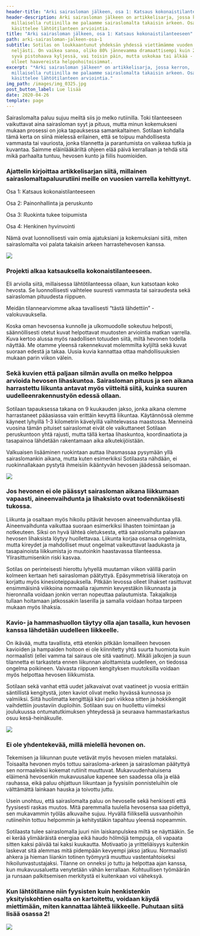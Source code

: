 ```yaml
---
header-title: "Arki sairasloman jälkeen, osa 1: Katsaus kokonaistilanteeseen"
header-description: Arki sairasloman jälkeen on artikkelisarja, jossa kerron,
  millaisella rutiinilla me palaamme sairaslomalta takaisin arkeen. Osa 1
  käsittelee lähtötilanteen arviointia.
title: "Arki sairasloman jälkeen, osa 1: Katsaus kokonaistilanteeseen"
path: arki-sairasloman-jalkeen-osa-1
subtitle: Sotilas on loukkaantunut yhdeksän yhdessä viettämämme vuoden aikana
  neljästi. On vaikea sanoa, oliko 80% jännevamma dramaattisempi kuin 20 senttiä
  syvä pistohaava kyljessä, vai toisin päin, mutta uskokaa tai älkää - ne ovat
  olleet haavereista helppohoitoisimmat.
excerpt: "*Arki sairasloman jälkeen* on artikkelisarja, jossa kerron,
  millaisella rutiinilla me palaamme sairaslomalta takaisin arkeen. Osa 1
  käsittelee lähtötilanteen arviointia."
img_path: /images/img_0325.jpg
post_button_label: Lue lisää
date: 2020-04-26
template: page
---
```

Sairaslomalta paluu sujuu meiltä siis jo melko rutiinilla. Toki tilanteeseen vaikuttavat aina sairasloman syyt ja pituus, mutta minun kokemukseni mukaan prosessi on joka tapauksessa samankaltainen. Sotilaan kohdalla tämä kerta on siinä mielessä erilainen, että se toipuu mahdollisesta vammasta tai vauriosta, jonka tilannetta ja parantumista on vaikeaa tutkia ja kuvantaa. Saimme eläinlääkäriltä ohjeen elää päivä kerrallaan ja tehdä sitä mikä parhaalta tuntuu, hevosen kunto ja fiilis huomioiden.

### Ajattelin kirjoittaa artikkelisarjan siitä, millainen sairaslomaltapaluurutiini meille on vuosien varrella kehittynyt.

Osa 1: Katsaus kokonaistilanteeseen

Osa 2: Painonhallinta ja peruskunto

Osa 3: Ruokinta tukee toipumista

Osa 4: Henkinen hyvinvointi

Nämä ovat luonnollisesti vain omia ajatuksiani ja kokemuksiani siitä, miten sairaslomalta voi palata takaisin arkeen harrastehevosen kanssa.

![](/images/img_0252.jpg)

### Projekti alkaa katsauksella kokonaistilanteeseen.

Eli arviolla siitä, millaisessa lähtötilanteessa ollaan, kun katsotaan koko hevosta. Se luonnollisesti vaihtelee suuresti vammasta tai sairaudesta sekä sairasloman pituudesta riippuen.

Meidän tilannearviomme alkaa tavallisesti “tästä lähdettiin” -valokuvauksella.

Koska oman hevosensa kunnolle ja ulkomuodolle sokeutuu helposti, säännöllisesti otetut kuvat helpottavat muutosten arviointia matkan varrella. Kuva kertoo alussa myös raadollisen totuuden siitä, miltä hevonen todella näyttää. Me otamme yleensä rakennekuvat molemmilta kyljiltä sekä kuvat suoraan edestä ja takaa. Uusia kuvia kannattaa ottaa mahdollisuuksien mukaan parin viikon välein.

### Sekä kuvien että paljaan silmän avulla on melko helppoa arvioida hevosen lihaskuntoa. Sairasloman pituus ja sen aikana harrastettu liikunta antavat myös viitteitä siitä, kuinka suuren uudelleenrakennustyön edessä ollaan.

Sotilaan tapauksessa takana on 9 kuukauden jakso, jonka aikana olemme harrastaneet pääasiassa vain erittäin kevyttä liikuntaa. Käytännössä olemme käyneet lyhyillä 1-3 kilometrin kävelyillä vaihtelevassa maastossa. Menneinä vuosina tämän pituiset sairaslomat eivät ole vaikuttaneet Sotilaan peruskuntoon yhtä rajusti, mutta tällä kertaa lihaskuntoa, koordinaatiota ja tasapainoa lähdetään rakentamaan aika alkutekijöistään.

Valkuaisen lisääminen ruokintaan auttaa lihasmassaa pysymään yllä sairaslomankin aikana, mutta kuten esimerkiksi Sotilaasta nähdään, ei ruokinnallakaan pystytä ihmeisiin ikääntyvän hevosen jäädessä seisomaan.

![](/images/img_0400.jpg)

### Jos hevonen ei ole päässyt sairasloman aikana liikkumaan vapaasti, aineenvaihdunta ja lihaksisto ovat todennäköisesti tukossa.

Liikunta ja osaltaan myös hikoilu pitävät hevosen aineenvaihduntaa yllä. Aineenvaihdunta vaikuttaa suoraan esimerkiksi lihasten toimintaan ja notkeuteen. Siksi on hyvä lähteä oletuksesta, että sairaslomalta palaavan hevosen lihaksista löytyy huollettavaa. Liikunta korjaa osansa ongelmista, mutta kireydet ja mahdolliset muut ongelmat vaikeuttavat laadukasta ja tasapainoista liikkumista jo muutoinkin haastavassa tilanteessa. Ylirasittumisenkin riski kasvaa.

Sotilas on perinteisesti hierottu lyhyellä muutaman viikon välillä pariin kolmeen kertaan heti sairasloman päätyttyä. Epäsymmetrisiä liikeratoja on korjattu myös kinesioteippauksella. Pitkään levossa olleet lihakset rasittuvat ensimmäisinä viikkoina normaalia rajummin kevyestäkin liikunnasta ja hieronnalla voidaan jonkin verran nopeuttaa palautumista. Takajalkoja tullaan hoitamaan jatkossakin laserilla ja samalla voidaan hoitaa tarpeen mukaan myös lihaksia.

### Kavio- ja hammashuollon täytyy olla ajan tasalla, kun hevosen kanssa lähdetään uudelleen liikkeelle.

On ikävää, mutta tavallista, että etenkin pitkään lomailleen hevosen kavioiden ja hampaiden hoitoon ei ole kiinnitetty yhtä suurta huomiota kuin normaalisti (ellei vamma tai sairaus ole sitä vaatinut). Mikäli jalkojen ja suun tilannetta ei tarkasteta ennen liikunnan aloittamista uudelleen, on tiedossa ongelma poikineen. Vaivasta riippuen kengityksen muutoksilla voidaan myös helpottaa hevosen liikkumista.

Sotilaan sekä vanhat että uudet jalkavaivat ovat vaatineet jo vuosia erittäin säntillistä kengitystä, joten kaviot olivat melko hyvässä kunnossa jo valmiiksi. Siitä huolimatta kengittäjä kävi pari viikkoa sitten ja hokkikengät vaihdettiin joustaviin duploihin. Sotilaan suu on huollettu viimeksi joulukuussa ontumatutkimuksen yhteydessä ja seuraava hammastarkastus osuu kesä-heinäkuulle.

![](/images/img_0392.jpg)

### Ei ole yhdentekevää, millä mielellä hevonen on.

Tekemisen ja liikunnan puute vetävät myös hevosen mielen matalaksi. Toisaalta hevonen myös tottuu sairasloma-arkeen ja sairasloman päätyttyä sen normaaleiksi kokemat rutiinit muuttuvat. Mukavuudenhaluisena eläimenä hevosenkin mukavuusalue kapenee sen saadessa olla ja elää rauhassa, eikä paluu ohjattuun liikuntaan ja fyysisiin ponnisteluihin ole välttämättä lainkaan hauska ja toivottu juttu.

Usein unohtuu, että sairaslomalta paluu on hevoselle sekä henkisesti että fyysisesti raskas muutos. Mitä paremmalla tuulella hevosensa saa pidettyä, sen mukavammin työläs alkuvaihe sujuu. Hyvällä fiiliksellä uusvanhoihin rutiineihin tottuu helpommin ja kehitystäkin tapahtuu yleensä nopeammin.

Sotilaasta tulee sairaslomalla juuri niin laiskanpulskea miltä se näyttääkin. Se ei kerää ylimääräistä energiaa eikä haudo hölmöjä temppuja, oli vapaata sitten kaksi päivää tai kaksi kuukautta. Motivaatio ja yritteliäisyys kuitenkin laskevat sitä alemmas mitä pidempään kevyempi jakso jatkuu. Normaalisti ahkera ja hieman liiankin totinen työmyyrä muuttuu vastentahtoiseksi hikoilunvastustajaksi. Tilanne on onneksi jo tuttu ja helpottaa ajan kanssa, kun mukavuusaluetta venytetään vähän kerrallaan. Kohtuullisen työmäärän ja runsaan palkitsemisen merkitystä ei kuitenkaan voi väheksyä.

### Kun lähtötilanne niin fyysisten kuin henkistenkin yksityiskohtien osalta on kartoitettu, voidaan käydä miettimään, miten kannattaa lähteä liikkeelle. Puhutaan siitä lisää osassa 2!

![](/images/img_0304.jpg)